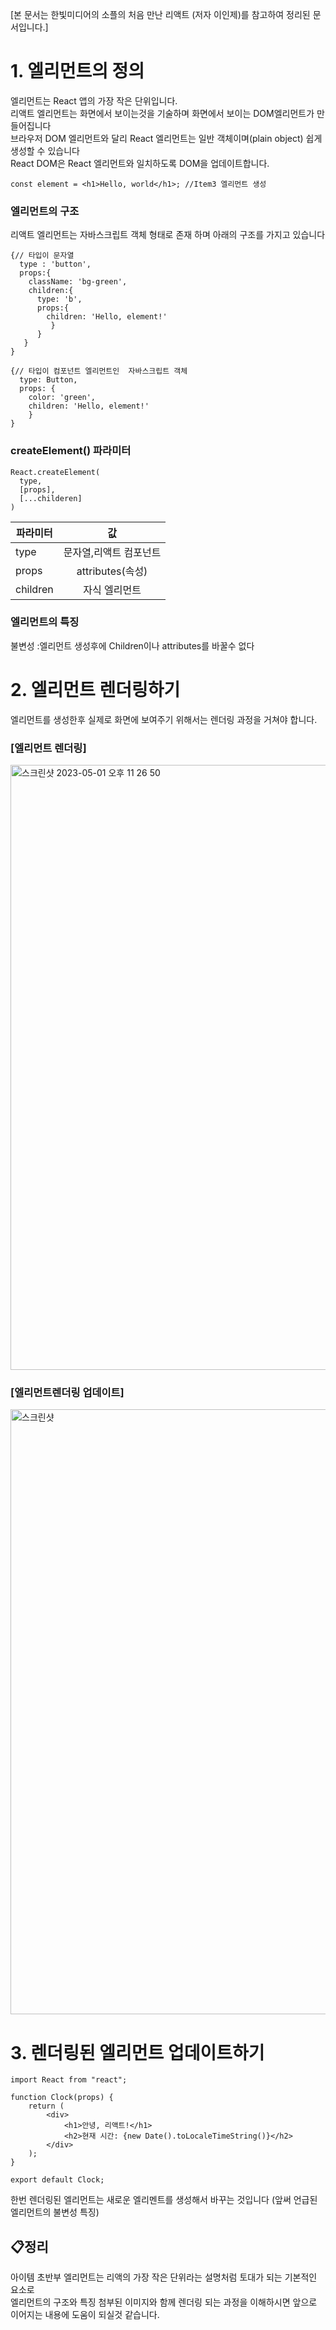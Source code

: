 [본 문서는 한빛미디어의 소플의 처음 만난 리액트 (저자 이인제)를 참고하여 정리된 문서입니다.]

# 1. 엘리먼트의 정의
엘리먼트는 React 앱의 가장 작은 단위입니다.<br>
리액트 엘리먼트는 화면에서 보이는것을 기술하며 화면에서 보이는 DOM엘리먼트가 만들어집니다<br>
브라우저 DOM 엘리먼트와 달리 React 엘리먼트는 일반 객체이며(plain object) 쉽게 생성할 수 있습니다<br>
React DOM은 React 엘리먼트와 일치하도록 DOM을 업데이트합니다.
```
const element = <h1>Hello, world</h1>; //Item3 엘리먼트 생성
```
### 엘리먼트의 구조
리액트 엘리먼트는 자바스크립트 객체 형태로 존재 하며 아래의 구조를 가지고 있습니다
```
{// 타입이 문자열 
  type : 'button',
  props:{
    className: 'bg-green',
    children:{
      type: 'b',
      props:{
        children: 'Hello, element!'
         }
      }   
   }
}  
```

```
{// 타입이 컴포넌트 엘리먼트인  자바스크립트 객체
  type: Button,
  props: {
    color: 'green',
    children: 'Hello, element!'
    }
}    
```

### createElement() 파라미터 

```
React.createElement(
  type,
  [props],
  [...childeren]
)  
```
|파라미터|값|
|------|:---:|
|type | 문자열,리액트 컴포넌트|
|props|attributes(속성)|
|children|자식 엘리먼트|

### 엘리먼트의 특징
불변성
:엘리먼트 생성후에 Children이나 attributes를 바꿀수 없다

# 2. 엘리먼트 렌더링하기
엘리먼트를 생성한후 실제로 화면에 보여주기 위해서는 렌더링 과정을 거쳐야 합니다.

### [엘리먼트 렌더링] 

<img width="968" alt="스크린샷 2023-05-01 오후 11 26 50" src="https://user-images.githubusercontent.com/119731100/235675116-d6f7076b-ea92-45d8-b7d8-d123a26ccc12.png">

### [엘리먼트렌더링 업데이트]
<img width="968" alt="스크린샷" src="https://user-images.githubusercontent.com/119731100/235676309-815971b1-6066-44fd-b485-4fb3f29d9c4a.jpg">



# 3. 렌더링된 엘리먼트 업데이트하기

```
import React from "react";

function Clock(props) {
    return (
        <div>
            <h1>안녕, 리액트!</h1>
            <h2>현재 시간: {new Date().toLocaleTimeString()}</h2>
        </div>
    );
}

export default Clock;
```
한번 렌더링된 엘리먼트는 새로운 엘리멘트를 생성해서 바꾸는 것입니다 (앞써 언급된 엘리먼트의 불변성 특징)

## 📋정리
아이템 초반부 엘리먼트는 리액의 가장 작은 단위라는 설명처럼 토대가 되는 기본적인 요소로 <br>
엘리먼트의 구조와 특징  첨부된 이미지와 함께 렌더링 되는 과정을 이해하시면 앞으로 이어지는 내용에 도움이 되실것 같습니다.

